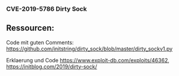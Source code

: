 ### CVE-2019-5786 Dirty Sock

## Ressourcen:

Code mit guten Comments:
https://github.com/initstring/dirty_sock/blob/master/dirty_sockv1.py

Erklaerung und Code
https://www.exploit-db.com/exploits/46362, https://initblog.com/2019/dirty-sock/
